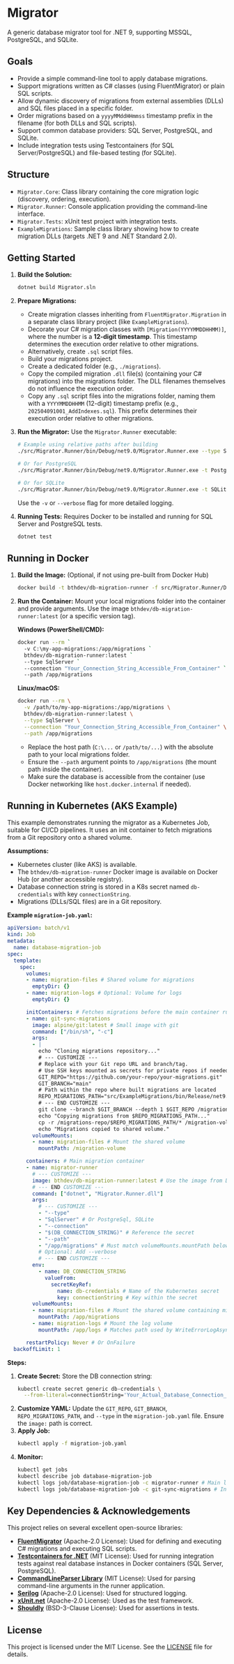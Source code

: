 # Migrator

A generic database migrator tool for .NET 9, supporting MSSQL, PostgreSQL, and SQLite.

## Goals

*   Provide a simple command-line tool to apply database migrations.
*   Support migrations written as C# classes (using FluentMigrator) or plain SQL scripts.
*   Allow dynamic discovery of migrations from external assemblies (DLLs) and SQL files placed in a specific folder.
*   Order migrations based on a `yyyyMMddHHmmss` timestamp prefix in the filename (for both DLLs and SQL scripts).
*   Support common database providers: SQL Server, PostgreSQL, and SQLite.
*   Include integration tests using Testcontainers (for SQL Server/PostgreSQL) and file-based testing (for SQLite).

## Structure

*   `Migrator.Core`: Class library containing the core migration logic (discovery, ordering, execution).
*   `Migrator.Runner`: Console application providing the command-line interface.
*   `Migrator.Tests`: xUnit test project with integration tests.
*   `ExampleMigrations`: Sample class library showing how to create migration DLLs (targets .NET 9 and .NET Standard 2.0).

## Getting Started

1.  **Build the Solution:**
    ```bash
    dotnet build Migrator.sln
    ```
2.  **Prepare Migrations:**
    *   Create migration classes inheriting from `FluentMigrator.Migration` in a separate class library project (like `ExampleMigrations`).
    *   Decorate your C# migration classes with `[Migration(YYYYMMDDHHMM)]`, where the number is a **12-digit timestamp**. This timestamp determines the execution order relative to other migrations.
    *   Alternatively, create `.sql` script files.
    *   Build your migrations project.
    *   Create a dedicated folder (e.g., `./migrations`).
    *   Copy the compiled migration `.dll` file(s) (containing your C# migrations) into the migrations folder. The DLL filenames themselves do not influence the execution order.
    *   Copy any `.sql` script files into the migrations folder, naming them with a `YYYYMMDDHHMM` (12-digit) timestamp prefix (e.g., `202504091001_AddIndexes.sql`). This prefix determines their execution order relative to other migrations.
3.  **Run the Migrator:**
    Use the `Migrator.Runner` executable:
    ```bash
    # Example using relative paths after building
    ./src/Migrator.Runner/bin/Debug/net9.0/Migrator.Runner.exe --type SqlServer --connection "Your_Connection_String" --path "./migrations"

    # Or for PostgreSQL
    ./src/Migrator.Runner/bin/Debug/net9.0/Migrator.Runner.exe -t PostgreSql -c "Your_Pg_Connection_String" -p "./migrations"

    # Or for SQLite
    ./src/Migrator.Runner/bin/Debug/net9.0/Migrator.Runner.exe -t SQLite -c "Data Source=./myDatabase.db" -p "./migrations"
    ```
    Use the `-v` or `--verbose` flag for more detailed logging.

4.  **Running Tests:**
    Requires Docker to be installed and running for SQL Server and PostgreSQL tests.
    ```bash
    dotnet test
    ```

## Running in Docker

1.  **Build the Image:** (Optional, if not using pre-built from Docker Hub)
    ```bash
    docker build -t bthdev/db-migration-runner -f src/Migrator.Runner/Dockerfile .
    ```
2.  **Run the Container:** Mount your local migrations folder into the container and provide arguments. Use the image `bthdev/db-migration-runner:latest` (or a specific version tag).

    **Windows (PowerShell/CMD):**
    ```bash
    docker run --rm `
      -v C:\my-app-migrations:/app/migrations `
      bthdev/db-migration-runner:latest `
      --type SqlServer `
      --connection "Your_Connection_String_Accessible_From_Container" `
      --path /app/migrations
    ```

    **Linux/macOS:**
    ```bash
    docker run --rm \
      -v /path/to/my-app-migrations:/app/migrations \
      bthdev/db-migration-runner:latest \
      --type SqlServer \
      --connection "Your_Connection_String_Accessible_From_Container" \
      --path /app/migrations
    ```
    *   Replace the host path (`C:\...` or `/path/to/...`) with the absolute path to your local migrations folder.
    *   Ensure the `--path` argument points to `/app/migrations` (the mount path inside the container).
    *   Make sure the database is accessible from the container (use Docker networking like `host.docker.internal` if needed).

## Running in Kubernetes (AKS Example)

This example demonstrates running the migrator as a Kubernetes Job, suitable for CI/CD pipelines. It uses an init container to fetch migrations from a Git repository onto a shared volume.

**Assumptions:**
*   Kubernetes cluster (like AKS) is available.
*   The `bthdev/db-migration-runner` Docker image is available on Docker Hub (or another accessible registry).
*   Database connection string is stored in a K8s secret named `db-credentials` with key `connectionString`.
*   Migrations (DLLs/SQL files) are in a Git repository.

**Example `migration-job.yaml`:**

```yaml
apiVersion: batch/v1
kind: Job
metadata:
  name: database-migration-job
spec:
  template:
    spec:
      volumes:
      - name: migration-files # Shared volume for migrations
        emptyDir: {} 
      - name: migration-logs # Optional: Volume for logs
        emptyDir: {}

      initContainers: # Fetches migrations before the main container runs
      - name: git-sync-migrations
        image: alpine/git:latest # Small image with git
        command: ["/bin/sh", "-c"]
        args:
        - |
          echo "Cloning migrations repository..."
          # --- CUSTOMIZE --- 
          # Replace with your Git repo URL and branch/tag.
          # Use SSH keys mounted as secrets for private repos if needed.
          GIT_REPO="https://github.com/your-repo/your-migrations.git"
          GIT_BRANCH="main"
          # Path within the repo where built migrations are located
          REPO_MIGRATIONS_PATH="src/ExampleMigrations/bin/Release/net9.0"
          # --- END CUSTOMIZE ---
          git clone --branch $GIT_BRANCH --depth 1 $GIT_REPO /migrations-repo
          echo "Copying migrations from $REPO_MIGRATIONS_PATH..."
          cp -r /migrations-repo/$REPO_MIGRATIONS_PATH/* /migration-volume/
          echo "Migrations copied to shared volume."
        volumeMounts:
        - name: migration-files # Mount the shared volume
          mountPath: /migration-volume 

      containers: # Main migration container
      - name: migrator-runner
        # --- CUSTOMIZE --- 
        image: bthdev/db-migration-runner:latest # Use the image from Docker Hub (or specific version)
        # --- END CUSTOMIZE ---
        command: ["dotnet", "Migrator.Runner.dll"]
        args:
          # --- CUSTOMIZE --- 
          - "--type"
          - "SqlServer" # Or PostgreSql, SQLite
          - "--connection"
          - "$(DB_CONNECTION_STRING)" # Reference the secret
          - "--path"
          - "/app/migrations" # Must match volumeMounts.mountPath below
          # Optional: Add --verbose
          # --- END CUSTOMIZE ---
        env:
          - name: DB_CONNECTION_STRING
            valueFrom:
              secretKeyRef:
                name: db-credentials # Name of the Kubernetes secret
                key: connectionString # Key within the secret
        volumeMounts:
        - name: migration-files # Mount the shared volume containing migrations
          mountPath: /app/migrations 
        - name: migration-logs # Mount the log volume
          mountPath: /app/logs # Matches path used by WriteErrorLogAsync

      restartPolicy: Never # Or OnFailure
  backoffLimit: 1
```

**Steps:**

1.  **Create Secret:** Store the DB connection string:
    ```bash
    kubectl create secret generic db-credentials \
      --from-literal=connectionString='Your_Actual_Database_Connection_String'
    ```
2.  **Customize YAML:** Update the `GIT_REPO`, `GIT_BRANCH`, `REPO_MIGRATIONS_PATH`, and `--type` in the `migration-job.yaml` file. Ensure the `image:` path is correct.
3.  **Apply Job:**
    ```bash
    kubectl apply -f migration-job.yaml
    ```
4.  **Monitor:**
    ```bash
    kubectl get jobs
    kubectl describe job database-migration-job
    kubectl logs job/database-migration-job -c migrator-runner # Main logs
    kubectl logs job/database-migration-job -c git-sync-migrations # Init logs
    ```

## Key Dependencies & Acknowledgements

This project relies on several excellent open-source libraries:

*   **[FluentMigrator](https://fluentmigrator.github.io/)** (Apache-2.0 License): Used for defining and executing C# migrations and executing SQL scripts.
*   **[Testcontainers for .NET](https://testcontainers.com/guides/getting-started-with-testcontainers-for-dotnet/)** (MIT License): Used for running integration tests against real database instances in Docker containers (SQL Server, PostgreSQL).
*   **[CommandLineParser Library](https://github.com/commandlineparser/commandline)** (MIT License): Used for parsing command-line arguments in the runner application.
*   **[Serilog](https://serilog.net/)** (Apache-2.0 License): Used for structured logging.
*   **[xUnit.net](https://xunit.net/)** (Apache-2.0 License): Used as the test framework.
*   **[Shouldly](https://shouldly.readthedocs.io/)** (BSD-3-Clause License): Used for assertions in tests.

## License

This project is licensed under the MIT License. See the [LICENSE](LICENSE) file for details. 